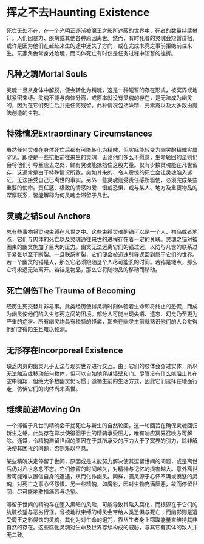 # 挥之不去Haunting Existence 

死亡无处不在，在一个光明正逐渐被魔王之影所遮蔽的世界中，死者的数量持续攀升。人们因暴力、疾病或其他各种原因离世。然而，有时死者的灵魂会短暂徘徊，或许是因为他们在赶赴来生的途中迷失了方向，或在完成未竟之事前拒绝前往来生。玩家角色常身处险境，而肉体死亡有时仅是任务过程中短暂的挫折。

## 凡种之魂Mortal Souls 

灵魂一旦从身体中解脱，便会转化为精魄，这是一种短暂的存在形式，被冥界或地狱紧密束缚。灵魂不能与肉体分离，或原本就没有灵魂的存在，是无法成为幽灵的，因为在它们死亡后并无任何残留。此种情况包括妖精、元素裔以及大多数由魔法创造的生物。  

## 特殊情况Extraordinary Circumstances 

虽然任何灵魂在身体死亡后都有可能转化为精魄，但实际能转变为幽灵的精魄实属罕见。即便是一些抗拒前往来生的灵魂，无论他们多么不愿意，生命轮回的法则仍会将他们引导至应去之处，鲜有灵魂能抵挡住这股力量。仅有少数灵魂能在凡世留存，这通常是由于特殊情况所致。突如其来的、令人震惊的死亡会让灵魂陷入迷茫，无法接受自己已离世的事实。另外一些灵魂则受责任感所驱使，必须完成某些重要的使命。责任感、极致的情感如爱、恨或恐惧，或与某人、地方及重要物品的深厚联系，皆能解释为何灵魂会滞留于凡世。

## 灵魂之锚Soul Anchors 

总有些事物将灵魂束缚在凡世之中。这些束缚灵魂的锚可以是一个人、物品或者地点，它们与肉体的死亡以及灵魂通往来世的进程存在着一定的关联。灵魂之锚对被困束的幽灵施加了巨大的压力。幽灵无法远离它们的锚过远，以防与凡世的联系过于紧张以至于断裂。一旦联系断裂，它们便会被迅速引导返回到属于它们的世界。若一个幽灵的锚是人，那么它必须跟随这个人尽可能长的时间。若锚是地点，那么它将永远无法离开。若锚是物品，那么它将随物品的移动而移动。

## 死亡创伤The Trauma of Becoming 

经历生死交替并非易事。此类经历使得灵魂时刻体验着生命即将终止的恐慌，而成为幽灵使他们陷入生与死之间的困境。部分人可能出现失语、遗忘、幻觉乃至更为严重的症状。所有幽灵均具有独特的怪癖，那些在幽灵生前就熟识他们的人会觉得他们变得陌生且难以预测。

## 无形存在Incorporeal Existence 

缺乏肉身的幽灵几乎无法与现实世界进行交互。由于它们的肢体会穿过实体，所以无法触及或移动任何物体，但可以自如地穿越墙壁和门。尽管没有什么能阻止其在空中翱翔，但绝大多数幽灵仍习惯于遵循生前的生活方式，因此它们选择在地面行走，仿佛它们的肉体尚未离世。

## 继续前进Moving On 

一个滞留于凡世的精魄会干扰死亡与新生的自然轮回，这一轮回旨在确保灵魂回归新生之躯。此类存在异状使徘徊于世的精魄承受压力，唯有响应冥界召唤方可解除。通常，令精魄滞留世间的原因在于其所承受的压力大于了冥界的引力，除非解决使其困扰的问题，否则难以平息。  

某些精魄决定停留于世间，原因或是未能努力解决使其逗留世间的问题，或是离世后仍对凡世念念不忘。它们停留的时间越久，对精神与记忆的损害越大。意外离世者可能难以置信自身的遭遇，从而化作幽灵。同样，骚灵源于心怀不满或愤怒的灵魂，对死亡之事心怀怨恨。另一些精魄，如魔影，因对生物充满厌恶，故而停留世间，尽可能地散播痛苦与绝望。  

滞留于世间的精魄存在堕入黑暗的风险，可能导致其陷入腐化，而根源在于它们的肮脏欲望与恶劣行径。曾被地狱束缚的缚灵会带给人类恐惧与死亡；而幽影则是遭受魔王之影侵蚀的灵魂，其化为对生命的诅咒，靠从生者身上窃取能量来维持其非自然的存在。这些腐化灵魂对生命及世界存续构成的威胁，与其它有实体的敌人并无二致。
